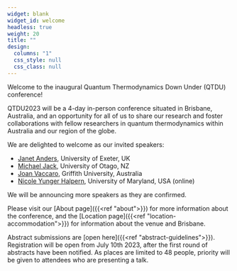 ```yaml
---
widget: blank
widget_id: welcome
headless: true
weight: 20
title: ""
design:
  columns: "1"
  css_style: null
  css_class: null
---
```

Welcome to the inaugural Quantum Thermodynamics Down Under (QTDU) conference!

QTDU2023 will be a 4-day in-person conference situated in Brisbane, Australia, and an opportunity for all of us to share our research and foster collaborations with fellow researchers in quantum thermodynamics within Australia and our region of the globe.

We are delighted to welcome as our invited speakers:
<ul>
  <li><a href="https://www.quantum-exeter.co.uk/janet-anders/">Janet Anders</a>, University of Exeter, UK</li>
  <li><a href="https://www.otago.ac.nz/physics/staff/MichaelJack.html">Michael Jack</a>, University of Otago, NZ</li>
    <li><a href="https://www.griffith.edu.au/centre-quantum-dynamics/our-researchers/joan-vaccaro">Joan Vaccaro</a>, Griffith University, Australia</li>
    <li><a href="https://quantumsteampunk.umiacs.io/people/nicole-yunger-halpern/">Nicole Yunger Halpern</a>, University of Maryland, USA (online)</li>
</ul>

We will be announcing more speakers as they are confirmed.

Please visit our [About page]({{<ref "about">}}) for more information about the conference, and the [Location page]({{<ref "location-accommodation">}}) for information about the venue and Brisbane.

Abstract submissions are [open here]({{<ref "abstract-guidelines">}}).
<br> Registration will be open from July 10th 2023, after the first round of abstracts have been notified. As places are limited to 48 people, priority will be given to attendees who are presenting a talk.
